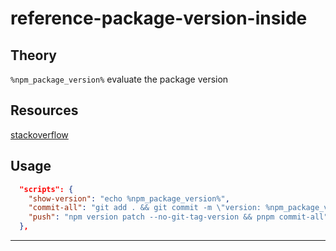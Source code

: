 # reference-package-version-inside

## Theory

`%npm_package_version%` evaluate the package version

## Resources

[stackoverflow](https://stackoverflow.com/questions/48609931/how-can-i-reference-package-version-in-npm-script)

## Usage

```json
  "scripts": {
    "show-version": "echo %npm_package_version%",
    "commit-all": "git add . && git commit -m \"version: %npm_package_version%\" && git push",
    "push": "npm version patch --no-git-tag-version && pnpm commit-all"
  },
```

---
